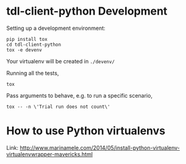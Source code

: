 # tdl-client-python Development

Setting up a development environment:
```
pip install tox
cd tdl-client-python
tox -e devenv
```
Your virtualenv will be created in `./devenv/`

Running all the tests,
```
tox
```

Pass arguments to behave, e.g. to run a specific scenario,
```
tox -- -n \'Trial run does not count\'
```

# How to use Python virtualenvs

Link: http://www.marinamele.com/2014/05/install-python-virtualenv-virtualenvwrapper-mavericks.html

